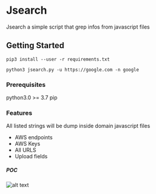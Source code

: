 # Jsearch

Jsearch a simple script that grep infos from javascript files

## Getting Started

```
pip3 install --user -r requirements.txt

python3 jsearch.py -u https://google.com -n google

```
### Prerequisites

python3.0 >= 3.7
pip

### Features
All listed strings will be dump inside domain javascript files

* AWS endpoints
* AWS Keys
* All URLS
* Upload fields

##### POC

![alt text](https://github.com/incogbyte/jsearch/blob/master/teste_jsearch1.gif)

